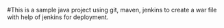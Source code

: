 #This is a sample java project using git, maven, jenkins to create a war file with help of jenkins for deployment.

